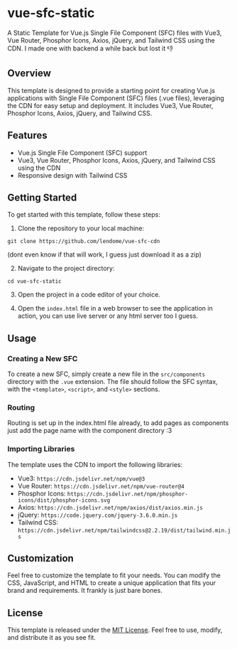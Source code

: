 # vue-sfc-static

A Static Template for Vue.js Single File Component (SFC) files with Vue3, Vue Router, Phosphor Icons, Axios, jQuery, and Tailwind CSS using the CDN. I made one with backend a while back but lost it 👎

## Overview

This template is designed to provide a starting point for creating Vue.js applications with Single File Component (SFC) files (.vue files), leveraging the CDN for easy setup and deployment. It includes Vue3, Vue Router, Phosphor Icons, Axios, jQuery, and Tailwind CSS.

## Features

- Vue.js Single File Component (SFC) support
- Vue3, Vue Router, Phosphor Icons, Axios, jQuery, and Tailwind CSS using the CDN
- Responsive design with Tailwind CSS

## Getting Started

To get started with this template, follow these steps:

1. Clone the repository to your local machine:

```
git clone https://github.com/lendome/vue-sfc-cdn
```
(dont even know if that will work, I guess just download it as a zip)

2. Navigate to the project directory:

```
cd vue-sfc-static
```

3. Open the project in a code editor of your choice.

4. Open the `index.html` file in a web browser to see the application in action, you can use live server or any html server too I guess.

## Usage

### Creating a New SFC

To create a new SFC, simply create a new file in the `src/components` directory with the `.vue` extension. The file should follow the SFC syntax, with the `<template>`, `<script>`, and `<style>` sections.

### Routing

Routing is set up in the index.html file already, to add pages as components just add the page name with the component directory :3

### Importing Libraries

The template uses the CDN to import the following libraries:

- Vue3: `https://cdn.jsdelivr.net/npm/vue@3`
- Vue Router: `https://cdn.jsdelivr.net/npm/vue-router@4`
- Phosphor Icons: `https://cdn.jsdelivr.net/npm/phosphor-icons/dist/phosphor-icons.svg`
- Axios: `https://cdn.jsdelivr.net/npm/axios/dist/axios.min.js`
- jQuery: `https://code.jquery.com/jquery-3.6.0.min.js`
- Tailwind CSS: `https://cdn.jsdelivr.net/npm/tailwindcss@2.2.19/dist/tailwind.min.js`

## Customization

Feel free to customize the template to fit your needs. You can modify the CSS, JavaScript, and HTML to create a unique application that fits your brand and requirements. It frankly is just bare bones.

## License

This template is released under the [MIT License](LICENSE). Feel free to use, modify, and distribute it as you see fit.
